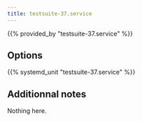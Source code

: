 ```yaml
---
title: testsuite-37.service
---
```


{{% provided_by "testsuite-37.service" %}}

## Options

{{% systemd_unit "testsuite-37.service" %}}

## Additionnal notes

Nothing here.